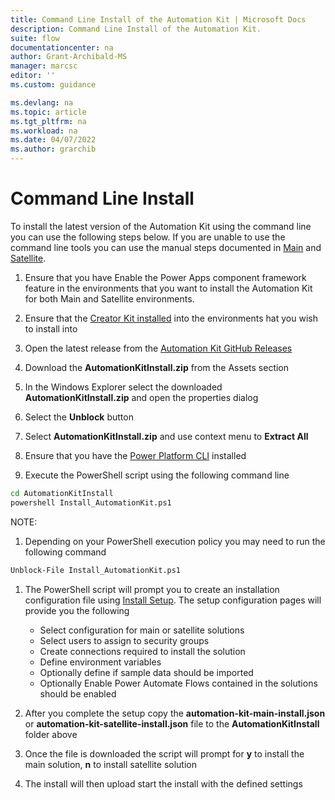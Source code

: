 ```yaml
---
title: Command Line Install of the Automation Kit | Microsoft Docs
description: Command Line Install of the Automation Kit.
suite: flow
documentationcenter: na
author: Grant-Archibald-MS
manager: marcsc
editor: ''
ms.custom: guidance

ms.devlang: na
ms.topic: article
ms.tgt_pltfrm: na
ms.workload: na
ms.date: 04/07/2022
ms.author: grarchib
---
```


# Command Line Install

To install the latest version of the Automation Kit using the command line you can use the following steps below. If you are unable to use the command line tools you can use the manual steps documented in [Main](./main.md) and [Satellite](./satellite.md).

1. Ensure that you have <a ref='https://learn.microsoft.com/power-apps/developer/component-framework/component-framework-for-canvas-apps#enable-the-power-apps-component-framework-feature' target="_blank">Enable the Power Apps component framework feature</a> in the environments that you want to install the Automation Kit for both Main and Satellite environments.

1. Ensure that the <a href="https://appsource.microsoft.com/product/dynamics-365/microsoftpowercatarch.creatorkit1?tab=Reviews" target="_blank">Creator Kit installed</a> into the environments hat you wish to install into

1. Open the latest release from the <a href="https://github.com/microsoft/powercat-automation-kit/releases" target="_blank">Automation Kit GitHub Releases</a>

1. Download the **AutomationKitInstall.zip** from the Assets section

1. In the Windows Explorer select the downloaded **AutomationKitInstall.zip** and open the properties dialog

1. Select the **Unblock** button

1. Select **AutomationKitInstall.zip** and use context menu to **Extract All**

1. Ensure that you have the <a href="https://learn.microsoft.com/power-platform/developer/cli/introduction" target="_blank">Power Platform CLI</a> installed

1. Execute the PowerShell script using the following command line

```cmd
cd AutomationKitInstall
powershell Install_AutomationKit.ps1
```

NOTE:

1. Depending on your PowerShell execution policy you may need to run the following command

```cmd
Unblock-File Install_AutomationKit.ps1
```

1. The PowerShell script will prompt you to create an installation configuration file using [Install Setup](/get-started/setup). The setup configuration pages will provide you the following

    - Select configuration for main or satellite solutions
    - Select users to assign to security groups
    - Create connections required to install the solution
    - Define environment variables
    - Optionally define if sample data should be imported
    - Optionally Enable Power Automate Flows contained in the solutions should be enabled

1. After you complete the setup copy the **automation-kit-main-install.json** or **automation-kit-satellite-install.json** file to the **AutomationKitInstall** folder above

1. Once the file is downloaded the script will prompt for **y** to install the main solution, **n** to install satellite solution

1. The install will then upload start the install with the defined settings
